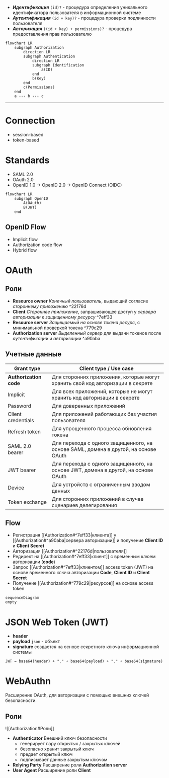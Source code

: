 -  ***Идентификация*** `(id)?` - процедура определения уникального идентификатора пользователя в информационной системе
- ***Аутентификация*** `(id + key)?` - процедура проверки подлинности пользователя
- ***Авторизация*** `((id + key) + permissions)?` - процедура предоставления прав пользователю

```mermaid
flowchart LR
	subgraph Authorization
		direction LR
		subgraph Authentication
			direction LR
			subgraph Identification
				a(ID)
			end
			b(Key)
		end
		c(Permissions)
	end
	a --- b --- c
```

---
# Connection
- session-based
- token-based

# Standards
- SAML 2.0
- OAuth 2.0
- OpenID 1.0 -> OpenID 2.0 -> OpenID Connect (OIDC)

```mermaid
flowchart LR
	subgraph OpenID
		A(OAuth)
		B(JWT)
	end
```

## OpenID Flow
- Implicit flow
- Authorization code flow
- Hybrid flow

# OAuth

## Роли
- **Resource owner**
	*Конечный пользователь*, выдающий согласие *стороннему приложению* ^22176d
- **Client**
	*Стороннее приложение*, запрашивающее доступ у *сервера авторизации*  к *защищенному ресурсу* ^7eff33
- **Resource server**
	*Защищаемый на основе токена ресурс*, с минимальной проверкой токена ^779c29
- **Authorization server**
	*Выделенный сервер* для выдачи токенов после *аутентификации* и *авторизации* ^a90aba

## Учетные данные

Grant type | Client type / Use case
---------- | -
**Authorization code** | Для сторонних приложения, которые могут хранить свой код авторизации в секрете
Implicit | Для всех приложений, которые не могут хранить код авторизации в секрете
Password | Для доверенных приложений
Client credentials | Для приложений работающих без участия пользователя
Refresh token | Для упрощенного процесса обновления токена
SAML 2.0 bearer | Для перехода с одного защищенного, на основе SAML, домена в другой, на основе OAuth
JWT bearer | Для перехода с одного защищенного, на основе JWT, домена в другой, на основе OAuth 
Device | Для устройств с ограниченным вводом данных
Token exchange | Для сторонних приложений в случае сценариев делегирования

## Flow
- Регистрация [[Authorization#^7eff33|клиента]] у [[Authorization#^a90aba|сервера авторизации]] и получение **Client ID** и **Client Secret**
- Авторизация [[Authorization#^22176d|пользователя]]
- Редирект на [[Authorization#^7eff33|клиент]] с временным клюем авторизации (**code**)
- Запрос [[Authorization#^7eff33|клиентом]] access token (JWT) на основе временного ключа авторизации **Code**, **Client ID** и **Client Secret**
- Получение [[Authorization#^779c29|ресурсов]] на основе access token

```mermaid
sequenceDiagram
empty
```

# JSON Web Token (JWT)
- **header**
- **payload**
	`json` - объект
- **signature**
	создается на основе секретного ключа информационной системы
```
JWT = base64(header) + "." + base64(payload) + "." + base64(signature)
```


# WebAuthn

Расширение OAuth, для авторизации с помощью внешних ключей безопасности.

## Роли
![[Authorization#Роли]]
- **Authenticator**
	Внешний ключ безопасности
	- генерирует пару открытых / закрытых ключей
	- безопасно хранит закрытый ключ
	- предает открытый ключ
	- подписывает данные закрытым ключом 
- **Relying Party**
	Расширение роли **Authorization server**
- **User Agent**
	Расширение роли **Client**

